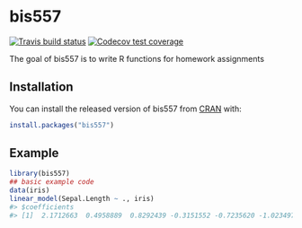 
<!-- README.md is generated from README.Rmd. Please edit that file -->

# bis557

<!-- badges: start -->

[![Travis build
status](https://travis-ci.com/Z1chenZhao/bis557.svg?branch=master)](https://travis-ci.com/Z1chenZhao/bis557)
[![Codecov test
coverage](https://codecov.io/gh/Z1chenZhao/bis557/branch/master/graph/badge.svg)](https://codecov.io/gh/Z1chenZhao/bis557?branch=master)
<!-- badges: end -->

The goal of bis557 is to write R functions for homework assignments

## Installation

You can install the released version of bis557 from
[CRAN](https://CRAN.R-project.org) with:

``` r
install.packages("bis557")
```

## Example

``` r
library(bis557)
## basic example code
data(iris)
linear_model(Sepal.Length ~ ., iris)
#> $coefficients
#> [1]  2.1712663  0.4958889  0.8292439 -0.3151552 -0.7235620 -1.0234978
```
